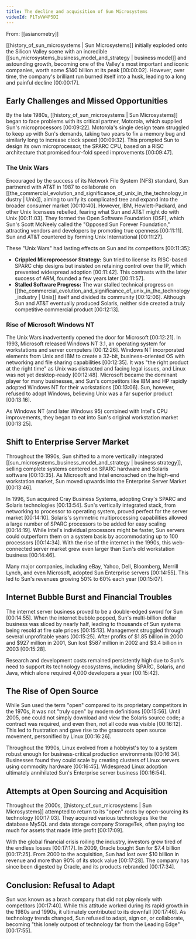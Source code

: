 ```yaml
---
title: The decline and acquisition of Sun Microsystems
videoId: P1TsVW4P5DI
---
```


From: [[asianometry]] <br/> 

[[history_of_sun_microsystems | Sun Microsystems]] initially exploded onto the Silicon Valley scene with an incredible [[sun_microsystems_business_model_and_strategy | business model]] and astounding growth, becoming one of the Valley's most important and iconic companies, worth some $140 billion at its peak <a class="yt-timestamp" data-t="00:00:02">[00:00:02]</a>. However, over time, the company's brilliant run burned itself into a husk, leading to a long and painful decline <a class="yt-timestamp" data-t="00:00:17">[00:00:17]</a>.

## Early Challenges and Missed Opportunities

By the late 1980s, [[history_of_sun_microsystems | Sun Microsystems]] began to face problems with its critical partner, Motorola, which supplied Sun's microprocessors <a class="yt-timestamp" data-t="00:09:22">[00:09:22]</a>. Motorola's single design team struggled to keep up with Sun's demands, taking two years to fix a memory bug and similarly long to increase clock speed <a class="yt-timestamp" data-t="00:09:32">[00:09:32]</a>. This prompted Sun to design its own microprocessor, the SPARC CPU, based on a RISC architecture that promised four-fold speed improvements <a class="yt-timestamp" data-t="00:09:47">[00:09:47]</a>.

### The Unix Wars

Encouraged by the success of its Network File System (NFS) standard, Sun partnered with AT&T in 1987 to collaborate on [[the_commercial_evolution_and_significance_of_unix_in_the_technology_industry | Unix]], aiming to unify its complicated tree and expand into the broader consumer market <a class="yt-timestamp" data-t="00:10:40">[00:10:40]</a>. However, IBM, Hewlett-Packard, and other Unix licensees rebelled, fearing what Sun and AT&T might do with Unix <a class="yt-timestamp" data-t="00:11:03">[00:11:03]</a>. They formed the Open Software Foundation (OSF), which Sun's Scott McNeely called the "Opposed Sun Forever Foundation," attracting vendors and developers by promoting true openness <a class="yt-timestamp" data-t="00:11:11">[00:11:11]</a>. Sun and AT&T countered by forming Unix International <a class="yt-timestamp" data-t="00:11:27">[00:11:27]</a>.

These "Unix Wars" had lasting effects on Sun and its competitors <a class="yt-timestamp" data-t="00:11:35">[00:11:35]</a>:
*   **Crippled Microprocessor Strategy:** Sun tried to license its RISC-based SPARC chip designs but insisted on retaining control over the IP, which prevented widespread adoption <a class="yt-timestamp" data-t="00:11:42">[00:11:42]</a>. This contrasts with the later success of ARM, founded a few years later <a class="yt-timestamp" data-t="00:11:57">[00:11:57]</a>.
*   **Stalled Software Progress:** The war stalled technical progress on [[the_commercial_evolution_and_significance_of_unix_in_the_technology_industry | Unix]] itself and divided its community <a class="yt-timestamp" data-t="00:12:06">[00:12:06]</a>. Although Sun and AT&T eventually produced Solaris, neither side created a truly competitive commercial product <a class="yt-timestamp" data-t="00:12:13">[00:12:13]</a>.

### Rise of Microsoft Windows NT

The Unix Wars inadvertently opened the door for Microsoft <a class="yt-timestamp" data-t="00:12:21">[00:12:21]</a>. In 1993, Microsoft released Windows NT 3.1, an operating system for workstations and server computers <a class="yt-timestamp" data-t="00:12:26">[00:12:26]</a>. Windows NT incorporated elements from Unix and IBM to create a 32-bit, business-oriented OS with networking and file sharing capabilities <a class="yt-timestamp" data-t="00:12:35">[00:12:35]</a>. It was "the right product at the right time" as Unix was distracted and facing legal issues, and Linux was not yet desktop-ready <a class="yt-timestamp" data-t="00:12:48">[00:12:48]</a>. Microsoft became the dominant player for many businesses, and Sun's competitors like IBM and HP rapidly adopted Windows NT for their workstations <a class="yt-timestamp" data-t="00:13:06">[00:13:06]</a>. Sun, however, refused to adopt Windows, believing Unix was a far superior product <a class="yt-timestamp" data-t="00:13:16">[00:13:16]</a>.

As Windows NT (and later Windows 95) combined with Intel's CPU improvements, they began to eat into Sun's original workstation market <a class="yt-timestamp" data-t="00:13:25">[00:13:25]</a>.

## Shift to Enterprise Server Market

Throughout the 1990s, Sun shifted to a more vertically integrated [[sun_microsystems_business_model_and_strategy | business strategy]], selling complete systems centered on SPARC hardware and Solaris software <a class="yt-timestamp" data-t="00:13:35">[00:13:35]</a>. As Microsoft and Intel encroached on the high-end workstation market, Sun moved upwards into the Enterprise Server Market <a class="yt-timestamp" data-t="00:13:46">[00:13:46]</a>.

In 1996, Sun acquired Cray Business Systems, adopting Cray's SPARC and Solaris technologies <a class="yt-timestamp" data-t="00:13:54">[00:13:54]</a>. Sun's vertically integrated stack, from networking to processor to operating system, proved perfect for the server market <a class="yt-timestamp" data-t="00:14:10">[00:14:10]</a>. Solaris's symmetric multiprocessing capabilities allowed a large number of SPARC processors to be added for easy scaling <a class="yt-timestamp" data-t="00:14:19">[00:14:19]</a>. While Intel's individual processors might be faster, Sun servers could outperform them on a system basis by accommodating up to 100 processors <a class="yt-timestamp" data-t="00:14:34">[00:14:34]</a>. With the rise of the internet in the 1990s, this web-connected server market grew even larger than Sun's old workstation business <a class="yt-timestamp" data-t="00:14:46">[00:14:46]</a>.

Many major companies, including eBay, Yahoo, Dell, Bloomberg, Merrill Lynch, and even Microsoft, adopted Sun Enterprise servers <a class="yt-timestamp" data-t="00:14:55">[00:14:55]</a>. This led to Sun's revenues growing 50% to 60% each year <a class="yt-timestamp" data-t="00:15:07">[00:15:07]</a>.

## Internet Bubble Burst and Financial Troubles

The internet server business proved to be a double-edged sword for Sun <a class="yt-timestamp" data-t="00:14:55">[00:14:55]</a>. When the internet bubble popped, Sun's multi-billion dollar business was sliced by nearly half, leading to thousands of Sun systems being resold at fire sale prices <a class="yt-timestamp" data-t="00:15:13">[00:15:13]</a>. Management struggled through several unprofitable years <a class="yt-timestamp" data-t="00:15:25">[00:15:25]</a>. After profits of $1.85 billion in 2000 and $927 million in 2001, Sun lost $587 million in 2002 and $3.4 billion in 2003 <a class="yt-timestamp" data-t="00:15:28">[00:15:28]</a>.

Research and development costs remained persistently high due to Sun's need to support its technology ecosystems, including SPARC, Solaris, and Java, which alone required 4,000 developers a year <a class="yt-timestamp" data-t="00:15:42">[00:15:42]</a>.

## The Rise of Open Source

While Sun used the term "open" compared to its proprietary competitors in the 1970s, it was not "truly open" by modern definitions <a class="yt-timestamp" data-t="00:15:56">[00:15:56]</a>. Until 2005, one could not simply download and view the Solaris source code; a contract was required, and even then, not all code was visible <a class="yt-timestamp" data-t="00:16:12">[00:16:12]</a>. This led to frustration and gave rise to the grassroots open source movement, personified by Linux <a class="yt-timestamp" data-t="00:16:26">[00:16:26]</a>.

Throughout the 1990s, Linux evolved from a hobbyist's toy to a system robust enough for business-critical production environments <a class="yt-timestamp" data-t="00:16:34">[00:16:34]</a>. Businesses found they could scale by creating clusters of Linux servers using commodity hardware <a class="yt-timestamp" data-t="00:16:45">[00:16:45]</a>. Widespread Linux adoption ultimately annihilated Sun's Enterprise server business <a class="yt-timestamp" data-t="00:16:54">[00:16:54]</a>.

## Attempts at Open Sourcing and Acquisition

Throughout the 2000s, [[history_of_sun_microsystems | Sun Microsystems]] attempted to return to its "open" roots by open-sourcing its technology <a class="yt-timestamp" data-t="00:17:03">[00:17:03]</a>. They acquired various technologies like the database MySQL and data storage company StorageTek, often paying too much for assets that made little profit <a class="yt-timestamp" data-t="00:17:09">[00:17:09]</a>.

With the global financial crisis roiling the industry, investors grew tired of the endless losses <a class="yt-timestamp" data-t="00:17:17">[00:17:17]</a>. In 2009, Oracle bought Sun for $7.4 billion <a class="yt-timestamp" data-t="00:17:25">[00:17:25]</a>. From 2000 to the acquisition, Sun had lost over $10 billion in revenue and more than 90% of its stock value <a class="yt-timestamp" data-t="00:17:28">[00:17:28]</a>. The company has since been digested by Oracle, and its products rebranded <a class="yt-timestamp" data-t="00:17:34">[00:17:34]</a>.

## Conclusion: Refusal to Adapt

Sun was known as a brash company that did not play nicely with competitors <a class="yt-timestamp" data-t="00:17:40">[00:17:40]</a>. While this attitude worked during its rapid growth in the 1980s and 1990s, it ultimately contributed to its downfall <a class="yt-timestamp" data-t="00:17:46">[00:17:46]</a>. As technology trends changed, Sun refused to adapt, sign on, or collaborate, becoming "this lonely outpost of technology far from the Leading Edge" <a class="yt-timestamp" data-t="00:17:55">[00:17:55]</a>.